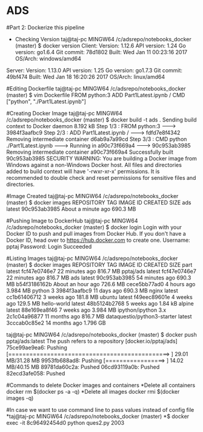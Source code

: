 # ADS

#Part 2: Dockerize this pipeline 

* Checking Version
taj@taj-pc MINGW64 /c/adsrepo/notebooks_docker (master)
$ docker version
Client:
 Version:      1.12.6
 API version:  1.24
 Go version:   go1.6.4
 Git commit:   78d1802
 Built:        Wed Jan 11 00:23:16 2017
 OS/Arch:      windows/amd64

Server:
 Version:      1.13.0
 API version:  1.25
 Go version:   go1.7.3
 Git commit:   49bf474
 Built:        Wed Jan 18 16:20:26 2017
 OS/Arch:      linux/amd64

#Editing Dockerfile
 taj@taj-pc MINGW64 /c/adsrepo/notebooks_docker (master)
$ vim Dockerfile
FROM python:3
ADD Part1Latest.ipynb /
CMD ["python", "./Part1Latest.ipynb"]

#Creating Docker Image
taj@taj-pc MINGW64 /c/adsrepo/notebooks_docker (master)
$ docker build -t ads .
Sending build context to Docker daemon 8.192 kB
Step 1/3 : FROM python:3
 ---> 3984f3aafbc9
Step 2/3 : ADD Part1Latest.ipynb /
 ---> fdfd7e8f4342
Removing intermediate container d6ab9a7a99cd
Step 3/3 : CMD python ./Part1Latest.ipynb
 ---> Running in a90c73f669a4
 ---> 90c953ab3985
Removing intermediate container a90c73f669a4
Successfully built 90c953ab3985
SECURITY WARNING: You are building a Docker image from Windows against a non-Windows Docker host. All files and directories added to build context will have '-rwxr-xr-x' permissions. It is recommended to double check and reset permissions for sensitive files and directories.

#Image Created
taj@taj-pc MINGW64 /c/adsrepo/notebooks_docker (master)
$ docker images
REPOSITORY                    TAG                 IMAGE ID            CREATED              SIZE
ads                           latest              90c953ab3985        About a minute ago   690.3 MB

#Pushing Image to DockerHub
taj@taj-pc MINGW64 /c/adsrepo/notebooks_docker (master)
$ docker login
Login with your Docker ID to push and pull images from Docker Hub. If you don't have a Docker ID, head over to https://hub.docker.com to create one.
Username: pptaj
Password:
Login Succeeded

#Listing Images
taj@taj-pc MINGW64 /c/adsrepo/notebooks_docker (master)
$ docker images
REPOSITORY                    TAG                 IMAGE ID            CREATED             SIZE
part                          latest              fcf47e0746e7        22 minutes ago      816.7 MB
pptaj/ads                     latest              fcf47e0746e7        22 minutes ago      816.7 MB
ads                           latest              90c953ab3985        54 minutes ago      690.3 MB
<none>                        <none>              b54f3186162b        About an hour ago   726.6 MB
<none>                        <none>              cece5bb77ad0        4 hours ago         3.984 MB
python                        3                   3984f3aafbc9        11 days ago         690.3 MB
nginx                         latest              cc1b61406712        3 weeks ago         181.8 MB
ubuntu                        latest              f49eec89601e        4 weeks ago         129.5 MB
hello-world                   latest              48b5124b2768        5 weeks ago         1.84 kB
alpine                        latest              88e169ea8f46        7 weeks ago         3.984 MB
ipython/ipython               3.x                 2c1c04a96877        11 months ago       816.7 MB
dataquestio/python3-starter   latest              3cccab0c85e2        14 months ago       1.796 GB

taj@taj-pc MINGW64 /c/adsrepo/notebooks_docker (master)
$ docker push pptaj/ads:latest
The push refers to a repository [docker.io/pptaj/ads]
75ce99ae9ea6: Pushing [==============================================>    ] 29.01 MB/31.28 MB
9953fb688ad8: Pushing [=================>                                 ] 14.02 MB/40.15 MB
89781da60c2a: Pushed
06cd93119a0b: Pushed
82ecd3afe058: Pushed

#Commands to delete Docker images and containers
*Delete all containers
docker rm $(docker ps -a -q)
*Delete all images
docker rmi $(docker images -q)

#In case we want to use command line to pass values instead of config file
 *taj@taj-pc MINGW64 /c/adsrepo/notebooks_docker (master)
 *$ docker exec -it 8c96492454d0 python ques2.py 2003
